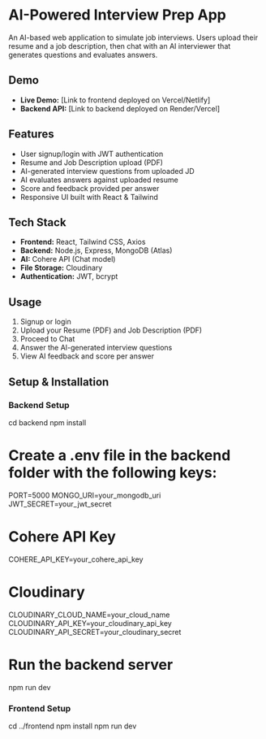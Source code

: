 # AI-Powered Interview Prep App

An AI-based web application to simulate job interviews. Users upload their resume and a job description, then chat with an AI interviewer that generates questions and evaluates answers.

## Demo
- **Live Demo:** [Link to frontend deployed on Vercel/Netlify]  
- **Backend API:** [Link to backend deployed on Render/Vercel]  

## Features
- User signup/login with JWT authentication
- Resume and Job Description upload (PDF)
- AI-generated interview questions from uploaded JD
- AI evaluates answers against uploaded resume
- Score and feedback provided per answer
- Responsive UI built with React & Tailwind

## Tech Stack
- **Frontend:** React, Tailwind CSS, Axios
- **Backend:** Node.js, Express, MongoDB (Atlas)
- **AI:** Cohere API (Chat model)
- **File Storage:** Cloudinary
- **Authentication:** JWT, bcrypt

## Usage
1. Signup or login
2. Upload your Resume (PDF) and Job Description (PDF)
3. Proceed to Chat
4. Answer the AI-generated interview questions
5. View AI feedback and score per answer

## Setup & Installation

### Backend Setup
cd backend
npm install

# Create a .env file in the backend folder with the following keys:
PORT=5000
MONGO_URI=your_mongodb_uri
JWT_SECRET=your_jwt_secret

# Cohere API Key
COHERE_API_KEY=your_cohere_api_key

# Cloudinary
CLOUDINARY_CLOUD_NAME=your_cloud_name
CLOUDINARY_API_KEY=your_cloudinary_api_key
CLOUDINARY_API_SECRET=your_cloudinary_secret

# Run the backend server
npm run dev

### Frontend Setup
cd ../frontend
npm install
npm run dev
